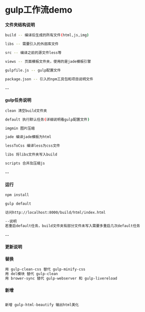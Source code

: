 # gulp工作流demo



#### **文件夹结构说明**

```sh
build -- 编译后生成的所有文件(html,js,img)  

libs -- 需要引入的外部库文件  

src -- 编译之前的源文件less等

views -- 页面模板文件夹，使用的是jade模板引擎

gulpfile.js -- gulp配置文件

package.json -- 引入的npm工具包和项目说明文件
```

--


#### **gulp任务说明**

```sh
clean 清空build文件夹

default 执行默认任务(详细说明看gulp配置文件)

imgmin 图片压缩

jade 编译jade模板为html

lessToCss 编译less为css文件

libs 将libs文件夹写入build

scripts 合并及压缩js
```

--


#### **运行**

```sh
npm install

gulp default

访问http://localhost:8000/build/html/index.html

--说明
若重启default任务，build文件夹有部分文件未写入需要多重启几次default任务
```

--


#### **更新说明**


#### **替换**

```sh
用 gulp-clean-css 替代 gulp-minify-css
用 del模块 替代 gulp-clean 
用 brower-sync 替代 gulp-webserver 和 gulp-livereload
```

#### **新增**

```sh

新增 gulp-html-beautify 输出html美化

```
